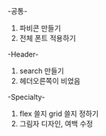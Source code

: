 -공통-

1. 파비콘 만들기
2. 전체 폰트 적용하기

-Header-

1. search 만들기
2. 헤더오른쪽이 비었음

-Specialty-

1. flex 쓸지 grid 쓸지 정하기
2. 그림자 디자인, 여백 수정

